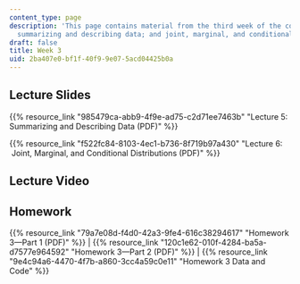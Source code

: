 ```yaml
---
content_type: page
description: 'This page contains material from the third week of the course and covers
  summarizing and describing data; and joint, marginal, and conditional distributions. '
draft: false
title: Week 3
uid: 2ba407e0-bf1f-40f9-9e07-5acd04425b0a
---
```

## Lecture Slides

{{% resource_link "985479ca-abb9-4f9e-ad75-c2d71ee7463b" "Lecture 5: Summarizing and Describing Data (PDF)" %}}

{{% resource_link "f522fc84-8103-4ec1-b736-8f719b97a430" "Lecture 6:  Joint, Marginal, and Conditional Distributions (PDF)" %}}

## Lecture Video

## Homework

{{% resource_link "79a7e08d-f4d0-42a3-9fe4-616c38294617" "Homework 3—Part 1 (PDF)" %}} | {{% resource_link "120c1e62-010f-4284-ba5a-d7577e964592" "Homework 3—Part 2 (PDF)" %}} | {{% resource_link "9e4c94a6-4470-4f7b-a860-3cc4a59c0e11" "Homework 3 Data and Code" %}}